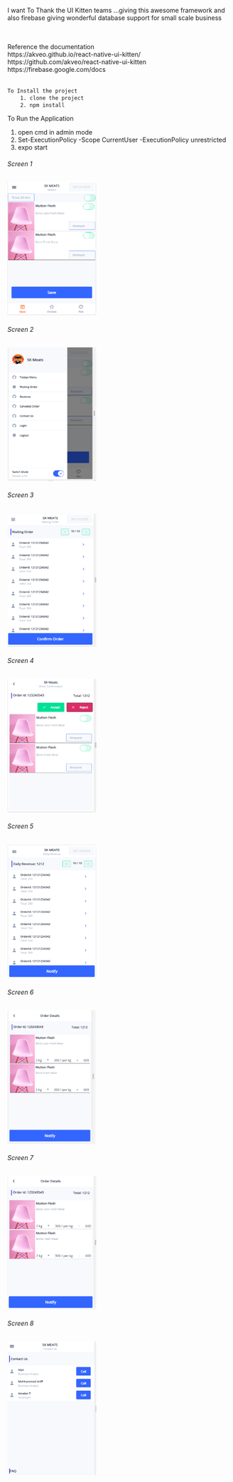I want To Thank the UI Kitten teams ...giving this awesome framework
and also firebase giving wonderful database support for small scale business

<br/>
<br/>
  Reference the documentation <br/>
      https://akveo.github.io/react-native-ui-kitten/<br/>
      https://github.com/akveo/react-native-ui-kitten<br/>
      https://firebase.google.com/docs<br/>
<br/>

    To Install the project
        1. clone the project
        2. npm install
  
To Run the Application 
  1. open cmd in admin mode
  2. Set-ExecutionPolicy -Scope CurrentUser -ExecutionPolicy unrestricted
  3. expo start

<h6>Screen 1 </h6>
<img src="https://github.com/amalanfdo/merchant-order-creation-ui/blob/master/screenshot/screen1.PNG" width="200" height="300">
<br/>
<h6>Screen 2 </h6>
<img src="https://github.com/amalanfdo/merchant-order-creation-ui/blob/master/screenshot/screen2.PNG" width="200" height="300">
<br/>
<h6>Screen 3 </h6>
<img src="https://github.com/amalanfdo/merchant-order-creation-ui/blob/master/screenshot/screen3.PNG" width="200" height="300">
<br/>
<h6>Screen 4 </h6>
<img src="https://github.com/amalanfdo/merchant-order-creation-ui/blob/master/screenshot/screen4.PNG" width="200" height="300">
<br/>
<h6>Screen 5 </h6>
<img src="https://github.com/amalanfdo/merchant-order-creation-ui/blob/master/screenshot/screen5.PNG" width="200" height="300">
<br/>
<h6>Screen 6 </h6>
<img src="https://github.com/amalanfdo/merchant-order-creation-ui/blob/master/screenshot/screen6.PNG" width="200" height="300">
<br/>
<h6>Screen 7 </h6>
<img src="https://github.com/amalanfdo/merchant-order-creation-ui/blob/master/screenshot/screen7.PNG" width="200" height="300">
<br/>
<h6>Screen 8 </h6>
<img src="https://github.com/amalanfdo/merchant-order-creation-ui/blob/master/screenshot/screen8.PNG" width="200" height="300">
<br/>
